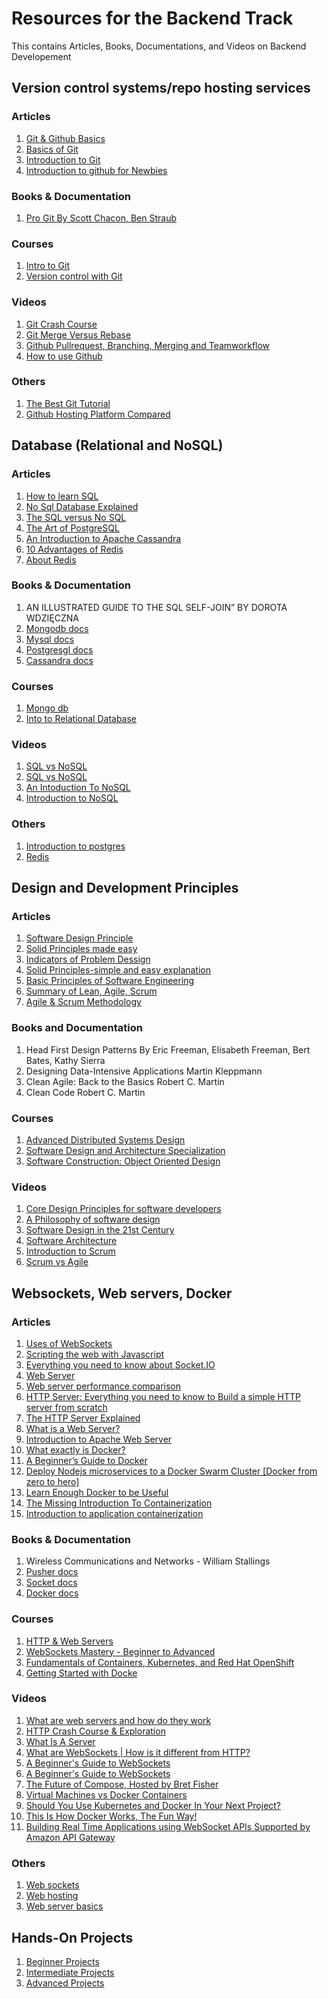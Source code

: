# Resources for the Backend Track

This contains Articles, Books, Documentations, and Videos on Backend Developement

## Version control systems/repo hosting services

### Articles

1. [Git & Github Basics](https://towardsdatascience.com/getting-started-with-git-and-github-6fcd0f2d4ac6)
2. [Basics of Git](https://www.freecodecamp.org/news/learn-the-basics-of-git-in-under-10-minutes-da548267cc91/)
3. [Introduction to Git](https://www.freecodecamp.org/news/what-is-git-and-how-to-use-it-c341b049ae61/)
4. [Introduction to github for Newbies](https://medium.com/@itswisdomagain/github-101-introduction-to-github-for-newbies-efaf46c88406)

### Books & Documentation

1. [Pro Git By Scott Chacon, Ben Straub](https://confluence.atlassian.com/bitbucket)

### Courses

1. [Intro to Git](https://www.udemy.com/share/101sJc/)
2. [Version control with Git](https://www.udacity.com/course/version-control-with-git--ud123)

### Videos

1. [Git Crash Course](https://www.youtube.com/watch?v=SWYqp7iY_Tc)
2. [Git Merge Versus Rebase](https://www.youtube.com/watch?v=CRlGDDprdOQ)
3. [Github Pullrequest, Branching, Merging and Teamworkflow](https://www.youtube.com/watch?v=oFYyTZwMyAg&t=606s)
4. [How to use Github](https://www.youtube.com/watch?v=x0EYpi38Yp4)

### Others

1. [The Best Git Tutorial](https://guide.freecodecamp.org/git/)
2. [Github Hosting Platform Compared](https://www.git-tower.com/blog/on-premise-git-code-hosting/)

## Database (Relational and NoSQL)

### Articles

1. [How to learn SQL](https://learnsql.com/blog/6-ways-can-learn-sql/)
2. [No Sql Database Explained](https://www.mongodb.com/nosql-explained)
3. [The SQL versus No SQL](https://medium.com/xplenty-blog/the-sql-vs-nosql-difference-mysql-vs-mongodb-32c9980e67b2)
4. [The Art of PostgreSQL](https://tapoueh.org/)
5. [An Introduction to Apache Cassandra](https://dzone.com/articles/an-introduction-to-apache-cassandra)
6. [10 Advantages of Redis](https://dzone.com/articles/10-traits-of-redis)
7. [About Redis](https://www.compose.com/articles/curated-collection-redis/)

### Books & Documentation

1. AN ILLUSTRATED GUIDE TO THE SQL SELF-JOIN” BY DOROTA WDZIĘCZNA
2. [Mongodb docs](https://docs.mongodb.com/manual/)
3. [Mysql docs](https://dev.mysql.com/doc/)
4. [Postgresgl docs](https://www.postgresql.org/docs/9.3/sql.html)
5. [Cassandra docs](http://cassandra.apache.org/doc/latest/)

### Courses

1. [Mongo db](https://university.mongodb.com/courses/catalog)
2. [Into to Relational Database](https://www.udacity.com/course/intro-to-relational-databases--ud197)

### Videos

1. [SQL vs NoSQL](https://www.youtube.com/watch?v=QwevGzVu_zk)
2. [SQL vs NoSQL](https://www.youtube.com/watch?v=rRoy6I4gKWU)
3. [An Intoduction To NoSQL](https://www.youtube.com/watch?v=uD3p_rZPBUQ)
4. [Introduction to NoSQL](https://www.youtube.com/watch?v=qI_g07C_Q5I)

### Others

1. [Introduction to postgres](https://www.datacamp.com/community/tutorials/beginners-introduction-postgresql)
2. [Redis](https://codeburst.io/redis-what-and-why-d52b6829813)

## Design and Development Principles

### Articles

1. [Software Design Principle](https://medium.com/sarccom/software-design-principle-1004d918a603)
2. [Solid Principles made easy](https://medium.com/@dhkelmendi/solid-principles-made-easy-67b1246bcdf)
3. [Indicators of Problem Dessign](https://codingsight.com/indicators-of-problem-design/)
4. [Solid Principles-simple and easy explanation](https://medium.com/better-programming/solid-principles-simple-and-easy-explanation-f57d86c47a7f)
5. [Basic Principles of Software Engineering](https://medium.com/agileactors/4-basic-principles-of-software-engineering-787b495c2870)
6. [Summary of Lean, Agile, Scrum](https://medium.com/@takeshi.yoshida/a-pretty-good-summary-of-lean-agile-scrum-168cf123748)
7. [Agile & Scrum Methodology](https://medium.com/technology-nineleaps/agile-scrum-methodology-300f43ee6f3e)

### Books and Documentation

1. Head First Design Patterns By Eric Freeman, Elisabeth Freeman, Bert Bates, Kathy Sierra
2. Designing Data-Intensive Applications Martin Kleppmann
3. Clean Agile: Back to the Basics Robert C. Martin
4. Clean Code Robert C. Martin

### Courses

1. [Advanced Distributed Systems Design](https://learn.particular.net/courses/adsd-online-free)
2. [Software Design and Architecture Specialization](https://www.coursera.org/specializations/software-design-architecture)
3. [Software Construction: Object Oriented Design](https://www.edx.org/course/software-construction-object-oriented-design?source=aw&awc=6798_1588111638_7d3cf937175158250d972723bf704f55&utm_source=aw&utm_medium=affiliate_partner&utm_content=text-link&utm_term=427859_Digital+Defynd)

### Videos

1. [Core Design Principles for software developers](https://www.youtube.com/watch?v=llGgO74uXMI)
2. [A Philosophy of software design](https://www.youtube.com/watch?v=bmSAYlu0NcY)
3. [Software Design in the 21st Century](https://www.youtube.com/watch?v=6wDoopbtEqk)
4. [Software Architecture](https://www.youtube.com/watch?v=lTkL1oIMiaU)
5. [Introduction to Scrum](https://www.youtube.com/watch?v=9TycLR0TqFA)
6. [Scrum vs Agile](https://www.youtube.com/watch?v=04INB5GRznU)

## Websockets, Web servers, Docker

### Articles

1. [Uses of WebSockets](https://www.javaworld.com/article/2071232/9-killer-uses-for-websockets.html)
2. [Scripting the web with Javascript](https://www.ably.io/concepts/websockets)
3. [Everything you need to know about Socket.IO](https://www.ably.io/concepts/socketio)
4. [Web Server](https://developer.mozilla.org/en-US/docs/Learn/Common_questions/What_is_a_web_server)
5. [Web server performance comparison](https://help.dreamhost.com/hc/en-us/articles/215945987-Web-server-performance-comparison)
6. [HTTP Server: Everything you need to know to Build a simple HTTP server from scratch](https://medium.com/from-the-scratch/http-server-what-do-you-need-to-know-to-build-a-simple-http-server-from-scratch-d1ef8945e4fa)
7. [The HTTP Server Explained](https://medium.com/@gabriellamedas/the-http-server-explained-c41380307917)
8. [What is a Web Server?](https://medium.com/@sanchit0496/what-is-a-web-server-different-types-of-web-servers-c0bd1a1b4b43)
9. [Introduction to Apache Web Server](https://medium.com/@jovanshernandez/introduction-to-apache-web-server-2138af643039)
10. [What exactly is Docker?](https://medium.com/swlh/what-exactly-is-docker-1dd62e1fde38)
11. [A Beginner’s Guide to Docker](https://medium.com/better-programming/a-beginners-guide-to-docker-4915d691b972)
12. [Deploy Nodejs microservices to a Docker Swarm Cluster [Docker from zero to hero]](https://towardsdatascience.com/deploy-a-nodejs-microservices-to-a-docker-swarm-cluster-docker-from-zero-to-hero-464fa1369ea0)
13. [Learn Enough Docker to be Useful](https://towardsdatascience.com/learn-enough-docker-to-be-useful-b7ba70caeb4b)
14. [The Missing Introduction To Containerization](https://medium.com/faun/the-missing-introduction-to-containerization-de1fbb73efc5)
15. [Introduction to application containerization](https://medium.com/hmif-itb/introduction-to-application-containerization-1a6df386309e)

### Books & Documentation

1. Wireless Communications and Networks - William Stallings
2. [Pusher docs](https://pusher.com/docs)
3. [Socket docs](https://socket.io/docs/)
4. [Docker docs](https://docs.docker.com/)

### Courses

1. [HTTP & Web Servers](https://www.udacity.com/course/http-web-servers--ud303)
2. [WebSockets Mastery - Beginner to Advanced](https://www.udemy.com/course/websockets/)
3. [Fundamentals of Containers, Kubernetes, and Red Hat OpenShift](https://www.edx.org/course/fundamentals-containers-kubernetes-red-red-hat-do081x)
4. [Getting Started with Docke](https://www.pluralsight.com/courses/docker-getting-started)

### Videos

1. [What are web servers and how do they work](https://www.youtube.com/watch?v=JhpUch6lWMw)
2. [HTTP Crash Course & Exploration](https://www.youtube.com/watch?v=iYM2zFP3Zn0)
3. [What Is A Server](https://www.youtube.com/watch?v=Nu-18s6EeM8)
4. [What are WebSockets | How is it different from HTTP?](https://www.youtube.com/watch?v=i5OVcTdt_OU)
5. [A Beginner's Guide to WebSockets](https://www.youtube.com/watch?v=8ARodQ4Wlf4)
6. [A Beginner's Guide to WebSockets](https://www.youtube.com/watch?v=PjiXkJ6P9pQ)
7. [The Future of Compose, Hosted by Bret Fisher](https://www.youtube.com/watch?v=2uU_dPFwPnk)
8. [Virtual Machines vs Docker Containers](https://www.youtube.com/watch?v=TvnZTi_gaNc&t=332s)
9. [Should You Use Kubernetes and Docker In Your Next Project?](https://www.youtube.com/watch?v=u8dW8DrcSmo)
10. [This Is How Docker Works, The Fun Way!](https://www.youtube.com/watch?v=-NzfOhSAZpA)
11. [Building Real Time Applications using WebSocket APIs Supported by Amazon API Gateway](https://www.youtube.com/watch?v=3SCdzzD0PdQ)

### Others

1. [Web sockets](https://developer.mozilla.org/en-US/docs/Web/API/WebSockets_API)
2. [Web hosting](https://www.freecodecamp.org/news/tag/web-hosting/)
3. [Web server basics](https://www.freecodecamp.org/forum/t/learning-web-server-basics-and-more/215562)

## Hands-On Projects

1. [Beginner Projects]()
2. [Intermediate Projects](https://developer.github.com/v3/orgs/members/#list-organization-invitation-teams)
3. [Advanced Projects]()